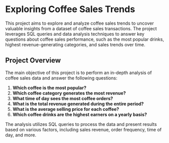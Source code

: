 # Exploring Coffee Sales Trends

This project aims to explore and analyze coffee sales trends to uncover valuable insights from a dataset of coffee sales transactions. The project leverages SQL queries and data analysis techniques to answer key questions about coffee sales performance, such as the most popular drinks, highest revenue-generating categories, and sales trends over time.

## Project Overview

The main objective of this project is to perform an in-depth analysis of coffee sales data and answer the following questions:

1. **Which coffee is the most popular?**
2. **Which coffee category generates the most revenue?**
3. **What time of day sees the most coffee orders?**
4. **What is the total revenue generated during the entire period?**
5. **What is the average selling price for each coffee?**
6. **Which coffee drinks are the highest earners on a yearly basis?**

The analysis utilizes SQL queries to process the data and present results based on various factors, including sales revenue, order frequency, time of day, and more.
